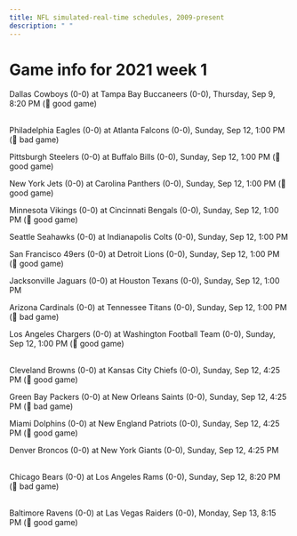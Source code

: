 ```yaml
---
title: NFL simulated-real-time schedules, 2009-present
description: " "
---
```


# Game info for 2021 week 1

Dallas Cowboys (0-0) at Tampa Bay Buccaneers (0-0), Thursday, Sep 9, 8:20 PM (:football: good game)

<br/>Philadelphia Eagles (0-0) at Atlanta Falcons (0-0), Sunday, Sep 12, 1:00 PM (:red_circle: bad game)

Pittsburgh Steelers (0-0) at Buffalo Bills (0-0), Sunday, Sep 12, 1:00 PM (:football: good game)

New York Jets (0-0) at Carolina Panthers (0-0), Sunday, Sep 12, 1:00 PM (:football: good game)

Minnesota Vikings (0-0) at Cincinnati Bengals (0-0), Sunday, Sep 12, 1:00 PM (:football: good game)

Seattle Seahawks (0-0) at Indianapolis Colts (0-0), Sunday, Sep 12, 1:00 PM

San Francisco 49ers (0-0) at Detroit Lions (0-0), Sunday, Sep 12, 1:00 PM (:football: good game)

Jacksonville Jaguars (0-0) at Houston Texans (0-0), Sunday, Sep 12, 1:00 PM

Arizona Cardinals (0-0) at Tennessee Titans (0-0), Sunday, Sep 12, 1:00 PM (:red_circle: bad game)

Los Angeles Chargers (0-0) at Washington Football Team (0-0), Sunday, Sep 12, 1:00 PM (:football: good game)

<br/>Cleveland Browns (0-0) at Kansas City Chiefs (0-0), Sunday, Sep 12, 4:25 PM (:football: good game)

Green Bay Packers (0-0) at New Orleans Saints (0-0), Sunday, Sep 12, 4:25 PM (:red_circle: bad game)

Miami Dolphins (0-0) at New England Patriots (0-0), Sunday, Sep 12, 4:25 PM (:football: good game)

Denver Broncos (0-0) at New York Giants (0-0), Sunday, Sep 12, 4:25 PM

<br/>Chicago Bears (0-0) at Los Angeles Rams (0-0), Sunday, Sep 12, 8:20 PM (:red_circle: bad game)

<br/>Baltimore Ravens (0-0) at Las Vegas Raiders (0-0), Monday, Sep 13, 8:15 PM (:football: good game)

